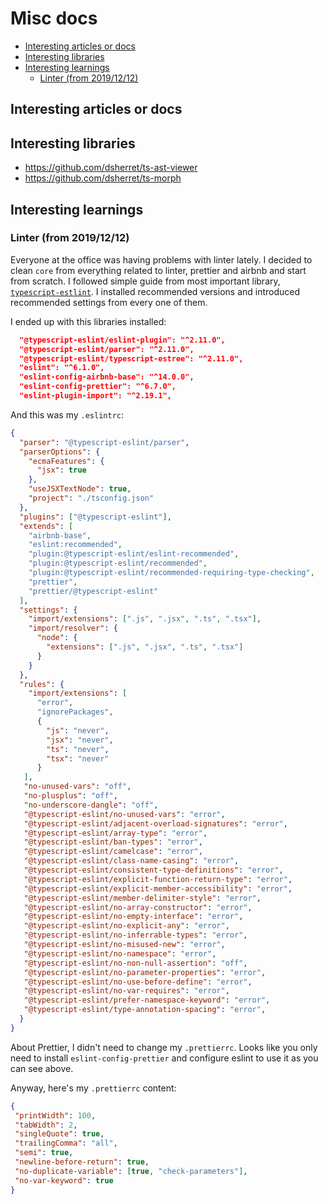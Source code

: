 # Misc docs  <!-- omit in toc -->

- [Interesting articles or docs](#interesting-articles-or-docs)
- [Interesting libraries](#interesting-libraries)
- [Interesting learnings](#interesting-learnings)
  - [Linter (from 2019/12/12)](#linter-from-20191212)

## Interesting articles or docs

## Interesting libraries

- https://github.com/dsherret/ts-ast-viewer
- https://github.com/dsherret/ts-morph

## Interesting learnings

### Linter (from 2019/12/12)

Everyone at the office was having problems with linter lately. I decided to clean `core` from everything related to linter, prettier and airbnb and start from scratch. I followed simple guide from most important library, [`typescript-estlint`](https://github.com/typescript-eslint/typescript-eslint#how-do-i-configure-my-project-to-use-typescript-eslint). I installed recommended versions and introduced recommended settings from every one of them.

I ended up with this libraries installed:

```json
  "@typescript-eslint/eslint-plugin": "^2.11.0",
  "@typescript-eslint/parser": "^2.11.0",
  "@typescript-eslint/typescript-estree": "^2.11.0",
  "eslint": "^6.1.0",
  "eslint-config-airbnb-base": "^14.0.0",
  "eslint-config-prettier": "^6.7.0",
  "eslint-plugin-import": "^2.19.1",
```

And this was my `.eslintrc`:

```json
{
  "parser": "@typescript-eslint/parser",
  "parserOptions": {
    "ecmaFeatures": {
      "jsx": true
    },
    "useJSXTextNode": true,
    "project": "./tsconfig.json"
  },
  "plugins": ["@typescript-eslint"],
  "extends": [
    "airbnb-base",
    "eslint:recommended",
    "plugin:@typescript-eslint/eslint-recommended",
    "plugin:@typescript-eslint/recommended",
    "plugin:@typescript-eslint/recommended-requiring-type-checking",
    "prettier",
    "prettier/@typescript-eslint"
  ],
  "settings": {
    "import/extensions": [".js", ".jsx", ".ts", ".tsx"],
    "import/resolver": {
      "node": {
        "extensions": [".js", ".jsx", ".ts", ".tsx"]
      }
    }
  },
  "rules": {
    "import/extensions": [
      "error",
      "ignorePackages",
      {
        "js": "never",
        "jsx": "never",
        "ts": "never",
        "tsx": "never"
      }
   ],
   "no-unused-vars": "off",
   "no-plusplus": "off",
   "no-underscore-dangle": "off",
   "@typescript-eslint/no-unused-vars": "error",
   "@typescript-eslint/adjacent-overload-signatures": "error",
   "@typescript-eslint/array-type": "error",
   "@typescript-eslint/ban-types": "error",
   "@typescript-eslint/camelcase": "error",
   "@typescript-eslint/class-name-casing": "error",
   "@typescript-eslint/consistent-type-definitions": "error",
   "@typescript-eslint/explicit-function-return-type": "error",
   "@typescript-eslint/explicit-member-accessibility": "error",
   "@typescript-eslint/member-delimiter-style": "error",
   "@typescript-eslint/no-array-constructor": "error",
   "@typescript-eslint/no-empty-interface": "error",
   "@typescript-eslint/no-explicit-any": "error",
   "@typescript-eslint/no-inferrable-types": "error",
   "@typescript-eslint/no-misused-new": "error",
   "@typescript-eslint/no-namespace": "error",
   "@typescript-eslint/no-non-null-assertion": "off",
   "@typescript-eslint/no-parameter-properties": "error",
   "@typescript-eslint/no-use-before-define": "error",
   "@typescript-eslint/no-var-requires": "error",
   "@typescript-eslint/prefer-namespace-keyword": "error",
   "@typescript-eslint/type-annotation-spacing": "error",
  }
}
```

About Prettier, I didn't need to change my `.prettierrc`. Looks like you only need to install `eslint-config-prettier` and configure eslint to use it as you can see above.

Anyway, here's my `.prettierrc` content:

```json
{
 "printWidth": 100,
 "tabWidth": 2,
 "singleQuote": true,
 "trailingComma": "all",
 "semi": true,
 "newline-before-return": true,
 "no-duplicate-variable": [true, "check-parameters"],
 "no-var-keyword": true
}
```
